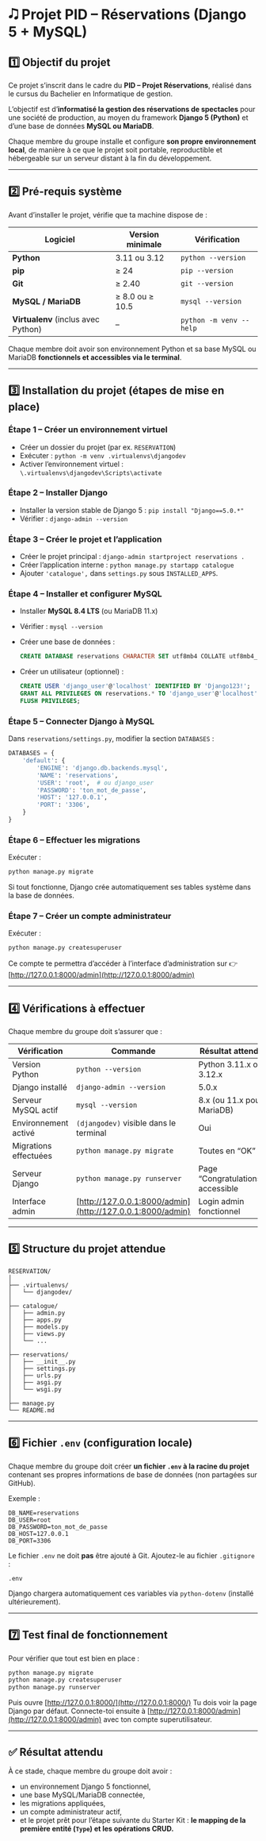 # 🎝️ Projet PID – Réservations (Django 5 + MySQL)

## 1️⃣ Objectif du projet

Ce projet s’inscrit dans le cadre du **PID – Projet Réservations**, réalisé dans le cursus du Bachelier en Informatique de gestion.

L’objectif est d’**informatisé la gestion des réservations de spectacles** pour une société de production, au moyen du framework **Django 5 (Python)** et d’une base de données **MySQL ou MariaDB**.

Chaque membre du groupe installe et configure **son propre environnement local**, de manière à ce que le projet soit portable, reproductible et hébergeable sur un serveur distant à la fin du développement.

---

## 2️⃣ Pré-requis système

Avant d’installer le projet, vérifie que ta machine dispose de :

| Logiciel                            | Version minimale | Vérification            |
| ----------------------------------- | ---------------- | ----------------------- |
| **Python**                          | 3.11 ou 3.12     | `python --version`      |
| **pip**                             | ≥ 24             | `pip --version`         |
| **Git**                             | ≥ 2.40           | `git --version`         |
| **MySQL / MariaDB**                 | ≥ 8.0 ou ≥ 10.5  | `mysql --version`       |
| **Virtualenv** (inclus avec Python) | –                | `python -m venv --help` |

Chaque membre doit avoir son environnement Python et sa base MySQL ou MariaDB **fonctionnels et accessibles via le terminal**.

---

## 3️⃣ Installation du projet (étapes de mise en place)

### Étape 1 – Créer un environnement virtuel

* Créer un dossier du projet (par ex. `RESERVATION`)
* Exécuter : `python -m venv .virtualenvs\djangodev`
* Activer l’environnement virtuel :
  `\.virtualenvs\djangodev\Scripts\activate`

### Étape 2 – Installer Django

* Installer la version stable de Django 5 :
  `pip install "Django==5.0.*"`
* Vérifier : `django-admin --version`

### Étape 3 – Créer le projet et l’application

* Créer le projet principal :
  `django-admin startproject reservations .`
* Créer l’application interne :
  `python manage.py startapp catalogue`
* Ajouter `'catalogue',` dans `settings.py` sous `INSTALLED_APPS`.

### Étape 4 – Installer et configurer MySQL

* Installer **MySQL 8.4 LTS** (ou MariaDB 11.x)
* Vérifier : `mysql --version`
* Créer une base de données :

  ```sql
  CREATE DATABASE reservations CHARACTER SET utf8mb4 COLLATE utf8mb4_general_ci;
  ```
* Créer un utilisateur (optionnel) :

  ```sql
  CREATE USER 'django_user'@'localhost' IDENTIFIED BY 'Django123!';
  GRANT ALL PRIVILEGES ON reservations.* TO 'django_user'@'localhost';
  FLUSH PRIVILEGES;
  ```

### Étape 5 – Connecter Django à MySQL

Dans `reservations/settings.py`, modifier la section `DATABASES` :

```python
DATABASES = {
    'default': {
        'ENGINE': 'django.db.backends.mysql',
        'NAME': 'reservations',
        'USER': 'root',  # ou django_user
        'PASSWORD': 'ton_mot_de_passe',
        'HOST': '127.0.0.1',
        'PORT': '3306',
    }
}
```

### Étape 6 – Effectuer les migrations

Exécuter :

```bash
python manage.py migrate
```

Si tout fonctionne, Django crée automatiquement ses tables système dans la base de données.

### Étape 7 – Créer un compte administrateur

Exécuter :

```bash
python manage.py createsuperuser
```

Ce compte te permettra d’accéder à l’interface d’administration sur
👉 [http://127.0.0.1:8000/admin](http://127.0.0.1:8000/admin)

---

## 4️⃣ Vérifications à effectuer

Chaque membre du groupe doit s’assurer que :

| Vérification          | Commande                                                   | Résultat attendu                  |
| --------------------- | ---------------------------------------------------------- | --------------------------------- |
| Version Python        | `python --version`                                         | Python 3.11.x ou 3.12.x           |
| Django installé       | `django-admin --version`                                   | 5.0.x                             |
| Serveur MySQL actif   | `mysql --version`                                          | 8.x (ou 11.x pour MariaDB)        |
| Environnement activé  | `(djangodev)` visible dans le terminal                     | Oui                               |
| Migrations effectuées | `python manage.py migrate`                                 | Toutes en “OK”                    |
| Serveur Django        | `python manage.py runserver`                               | Page “Congratulations” accessible |
| Interface admin       | [http://127.0.0.1:8000/admin](http://127.0.0.1:8000/admin) | Login admin fonctionnel           |

---

## 5️⃣ Structure du projet attendue

```
RESERVATION/
│
├── .virtualenvs/
│   └── djangodev/
│
├── catalogue/
│   ├── admin.py
│   ├── apps.py
│   ├── models.py
│   ├── views.py
│   └── ...
│
├── reservations/
│   ├── __init__.py
│   ├── settings.py
│   ├── urls.py
│   ├── asgi.py
│   └── wsgi.py
│
├── manage.py
└── README.md
```

---

## 6️⃣ Fichier `.env` (configuration locale)

Chaque membre du groupe doit créer **un fichier `.env` à la racine du projet** contenant ses propres informations de base de données (non partagées sur GitHub).

Exemple :

```env
DB_NAME=reservations
DB_USER=root
DB_PASSWORD=ton_mot_de_passe
DB_HOST=127.0.0.1
DB_PORT=3306
```

Le fichier `.env` ne doit **pas** être ajouté à Git.
Ajoutez-le au fichier `.gitignore` :

```
.env
```

Django chargera automatiquement ces variables via `python-dotenv` (installé ultérieurement).

---

## 7️⃣ Test final de fonctionnement

Pour vérifier que tout est bien en place :

```bash
python manage.py migrate
python manage.py createsuperuser
python manage.py runserver
```

Puis ouvre [http://127.0.0.1:8000/](http://127.0.0.1:8000/)
Tu dois voir la page Django par défaut.
Connecte-toi ensuite à [http://127.0.0.1:8000/admin](http://127.0.0.1:8000/admin) avec ton compte superutilisateur.

---

## ✅ Résultat attendu

À ce stade, chaque membre du groupe doit avoir :

* un environnement Django 5 fonctionnel,
* une base MySQL/MariaDB connectée,
* les migrations appliquées,
* un compte administrateur actif,
* et le projet prêt pour l’étape suivante du Starter Kit :
  **le mapping de la première entité (`Type`) et les opérations CRUD.**
